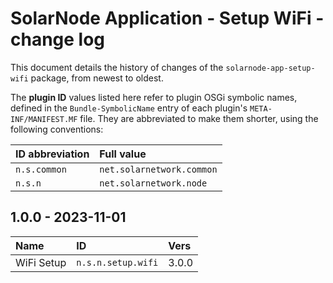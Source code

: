 # SolarNode Application - Setup WiFi - change log

This document details the history of changes of the `solarnode-app-setup-wifi` package, from
newest to oldest.

The **plugin ID** values listed here refer to plugin OSGi symbolic names, defined in the
`Bundle-SymbolicName` entry of each plugin's `META-INF/MANIFEST.MF` file. They are abbreviated to
make them shorter, using the following conventions:

| ID abbreviation | Full value                |
|:----------------|:--------------------------|
| `n.s.common`    | `net.solarnetwork.common` |
| `n.s.n`         | `net.solarnetwork.node`   |

## 1.0.0 - 2023-11-01

| Name       | ID                 | Vers  |
|:-----------|:-------------------|:------|
| WiFi Setup | `n.s.n.setup.wifi` | 3.0.0 |
